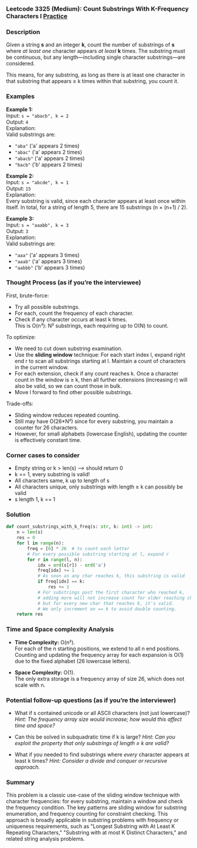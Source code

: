 ### Leetcode 3325 (Medium): Count Substrings With K-Frequency Characters I [Practice](https://leetcode.com/problems/count-substrings-with-k-frequency-characters-i)

### Description  
Given a string **s** and an integer **k**, count the number of substrings of **s** where *at least one* character appears *at least* **k** times. The substring must be continuous, but any length—including single character substrings—are considered.

This means, for any substring, as long as there is at least one character in that substring that appears ≥ k times within that substring, you count it.

### Examples  

**Example 1:**  
Input: `s = "abacb", k = 2`  
Output: `4`  
Explanation:  
Valid substrings are:
- `"aba"` ('a' appears 2 times)
- `"abac"` ('a' appears 2 times)
- `"abacb"` ('a' appears 2 times)
- `"bacb"` ('b' appears 2 times)

**Example 2:**  
Input: `s = "abcde", k = 1`  
Output: `15`  
Explanation:  
Every substring is valid, since each character appears at least once within itself. In total, for a string of length 5, there are 15 substrings (n × (n+1) / 2).

**Example 3:**  
Input: `s = "aaabb", k = 3`  
Output: `3`  
Explanation:  
Valid substrings are:
- `"aaa"` ('a' appears 3 times)
- `"aaab"` ('a' appears 3 times)
- `"aabbb"` ('b' appears 3 times)

### Thought Process (as if you’re the interviewee)  
First, brute-force:  
- Try all possible substrings.
- For each, count the frequency of each character.
- Check if any character occurs at least k times.  
This is O(n³): N² substrings, each requiring up to O(N) to count.

To optimize:
- We need to cut down substring examination.
- Use the **sliding window** technique: For each start index l, expand right end r to scan all substrings starting at l. Maintain a count of characters in the current window.
- For each extension, check if any count reaches k. Once a character count in the window is ≥ k, then all further extensions (increasing r) will also be valid, so we can count those in bulk.
- Move l forward to find other possible substrings.

Trade-offs:
- Sliding window reduces repeated counting.
- Still may have O(26*N²) since for every substring, you maintain a counter for 26 characters.
- However, for small alphabets (lowercase English), updating the counter is effectively constant time.

### Corner cases to consider  
- Empty string or k > len(s) ⟶ should return 0
- k == 1, every substring is valid!
- All characters same, k up to length of s
- All characters unique, only substrings with length ≥ k can possibly be valid
- s length 1, k == 1

### Solution

```python
def count_substrings_with_k_freq(s: str, k: int) -> int:
    n = len(s)
    res = 0
    for l in range(n):
        freq = [0] * 26  # to count each letter
        # For every possible substring starting at l, expand r
        for r in range(l, n):
            idx = ord(s[r]) - ord('a')
            freq[idx] += 1
            # As soon as any char reaches k, this substring is valid
            if freq[idx] == k:
                res += 1
            # For substrings past the first character who reached k,
            # adding more will not increase count for older reaching chars,
            # but for every new char that reaches k, it's valid.
            # We only increment on == k to avoid double counting.
    return res
```

### Time and Space complexity Analysis  

- **Time Complexity:** O(n²).  
  For each of the n starting positions, we extend to all n end positions. Counting and updating the frequency array for each expansion is O(1) due to the fixed alphabet (26 lowercase letters).

- **Space Complexity:** O(1).  
  The only extra storage is a frequency array of size 26, which does not scale with n.

### Potential follow-up questions (as if you’re the interviewer)  

- What if s contained unicode or all ASCII characters (not just lowercase)?
  *Hint: The frequency array size would increase; how would this affect time and space?*

- Can this be solved in subquadratic time if k is large?
  *Hint: Can you exploit the property that only substrings of length ≥ k are valid?*

- What if you needed to find substrings where *every* character appears at least k times?
  *Hint: Consider a divide and conquer or recursive approach.*

### Summary
This problem is a classic use-case of the sliding window technique with character frequencies: for every substring, maintain a window and check the frequency condition. The key patterns are sliding window for substring enumeration, and frequency counting for constraint checking. This approach is broadly applicable in substring problems with frequency or uniqueness requirements, such as "Longest Substring with At Least K Repeating Characters," "Substring with at most K Distinct Characters," and related string analysis problems.